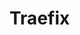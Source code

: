 <!-- title: -->
<!-- created: 2020-04-08 12:00:00 -->
<!-- updated:  -->
<!-- categories:   -->
<!-- tags:   -->

# Traefix
